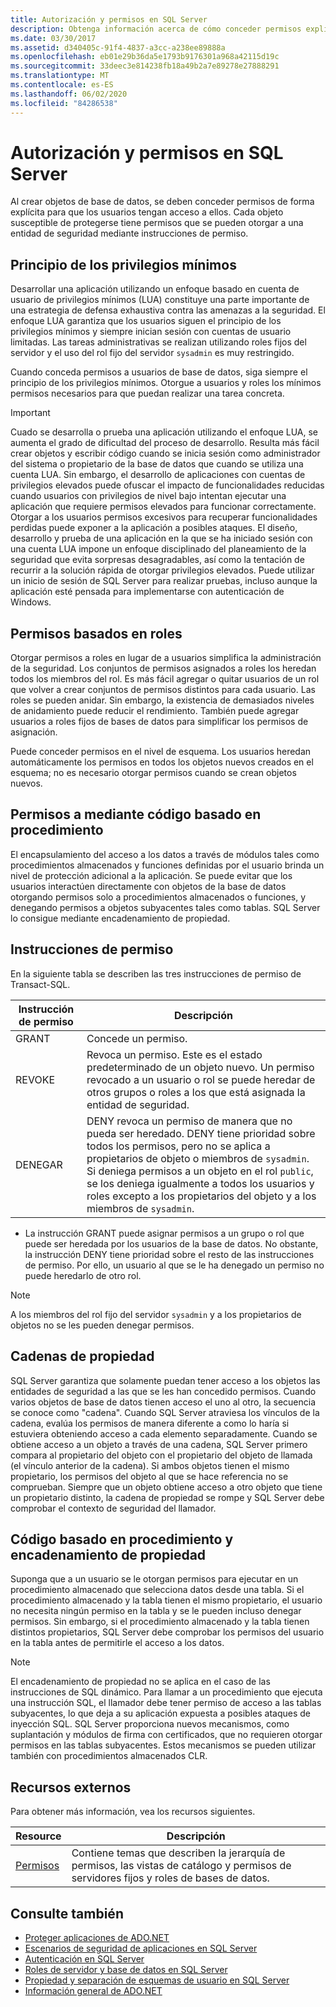```yaml
---
title: Autorización y permisos en SQL Server
description: Obtenga información acerca de cómo conceder permisos explícitamente para hacer que los objetos de base de datos que cree sean accesibles para los usuarios de SQL Server con ADO.NET.
ms.date: 03/30/2017
ms.assetid: d340405c-91f4-4837-a3cc-a238ee89888a
ms.openlocfilehash: eb01e29b36da5e1793b9176301a968a42115d19c
ms.sourcegitcommit: 33deec3e814238fb18a49b2a7e89278e27888291
ms.translationtype: MT
ms.contentlocale: es-ES
ms.lasthandoff: 06/02/2020
ms.locfileid: "84286538"
---
```

# <a name="authorization-and-permissions-in-sql-server"></a>Autorización y permisos en SQL Server
Al crear objetos de base de datos, se deben conceder permisos de forma explícita para que los usuarios tengan acceso a ellos. Cada objeto susceptible de protegerse tiene permisos que se pueden otorgar a una entidad de seguridad mediante instrucciones de permiso.  
  
## <a name="the-principle-of-least-privilege"></a>Principio de los privilegios mínimos  
 Desarrollar una aplicación utilizando un enfoque basado en cuenta de usuario de privilegios mínimos (LUA) constituye una parte importante de una estrategia de defensa exhaustiva contra las amenazas a la seguridad. El enfoque LUA garantiza que los usuarios siguen el principio de los privilegios mínimos y siempre inician sesión con cuentas de usuario limitadas. Las tareas administrativas se realizan utilizando roles fijos del servidor y el uso del rol fijo del servidor `sysadmin` es muy restringido.  
  
 Cuando conceda permisos a usuarios de base de datos, siga siempre el principio de los privilegios mínimos. Otorgue a usuarios y roles los mínimos permisos necesarios para que puedan realizar una tarea concreta.  
  
> [!IMPORTANT]
> Cuado se desarrolla o prueba una aplicación utilizando el enfoque LUA, se aumenta el grado de dificultad del proceso de desarrollo. Resulta más fácil crear objetos y escribir código cuando se inicia sesión como administrador del sistema o propietario de la base de datos que cuando se utiliza una cuenta LUA. Sin embargo, el desarrollo de aplicaciones con cuentas de privilegios elevados puede ofuscar el impacto de funcionalidades reducidas cuando usuarios con privilegios de nivel bajo intentan ejecutar una aplicación que requiere permisos elevados para funcionar correctamente. Otorgar a los usuarios permisos excesivos para recuperar funcionalidades perdidas puede exponer a la aplicación a posibles ataques. El diseño, desarrollo y prueba de una aplicación en la que se ha iniciado sesión con una cuenta LUA impone un enfoque disciplinado del planeamiento de la seguridad que evita sorpresas desagradables, así como la tentación de recurrir a la solución rápida de otorgar privilegios elevados. Puede utilizar un inicio de sesión de SQL Server para realizar pruebas, incluso aunque la aplicación esté pensada para implementarse con autenticación de Windows.  
  
## <a name="role-based-permissions"></a>Permisos basados en roles  
 Otorgar permisos a roles en lugar de a usuarios simplifica la administración de la seguridad. Los conjuntos de permisos asignados a roles los heredan todos los miembros del rol. Es más fácil agregar o quitar usuarios de un rol que volver a crear conjuntos de permisos distintos para cada usuario. Las roles se pueden anidar. Sin embargo, la existencia de demasiados niveles de anidamiento puede reducir el rendimiento. También puede agregar usuarios a roles fijos de bases de datos para simplificar los permisos de asignación.  
  
 Puede conceder permisos en el nivel de esquema. Los usuarios heredan automáticamente los permisos en todos los objetos nuevos creados en el esquema; no es necesario otorgar permisos cuando se crean objetos nuevos.  
  
## <a name="permissions-through-procedural-code"></a>Permisos a mediante código basado en procedimiento  
 El encapsulamiento del acceso a los datos a través de módulos tales como procedimientos almacenados y funciones definidas por el usuario brinda un nivel de protección adicional a la aplicación. Se puede evitar que los usuarios interactúen directamente con objetos de la base de datos otorgando permisos solo a procedimientos almacenados o funciones, y denegando permisos a objetos subyacentes tales como tablas. SQL Server lo consigue mediante encadenamiento de propiedad.  
  
## <a name="permission-statements"></a>Instrucciones de permiso  
 En la siguiente tabla se describen las tres instrucciones de permiso de Transact-SQL.  
  
|Instrucción de permiso|Descripción|  
|--------------------------|-----------------|  
|GRANT|Concede un permiso.|  
|REVOKE|Revoca un permiso. Este es el estado predeterminado de un objeto nuevo. Un permiso revocado a un usuario o rol se puede heredar de otros grupos o roles a los que está asignada la entidad de seguridad.|  
|DENEGAR|DENY revoca un permiso de manera que no pueda ser heredado. DENY tiene prioridad sobre todos los permisos, pero no se aplica a propietarios de objeto o miembros de `sysadmin`. Si deniega permisos a un objeto en el rol `public`, se los deniega igualmente a todos los usuarios y roles excepto a los propietarios del objeto y a los miembros de `sysadmin`.|  
  
- La instrucción GRANT puede asignar permisos a un grupo o rol que puede ser heredada por los usuarios de la base de datos. No obstante, la instrucción DENY tiene prioridad sobre el resto de las instrucciones de permiso. Por ello, un usuario al que se le ha denegado un permiso no puede heredarlo de otro rol.  
  
> [!NOTE]
> A los miembros del rol fijo del servidor `sysadmin` y a los propietarios de objetos no se les pueden denegar permisos.  
  
## <a name="ownership-chains"></a>Cadenas de propiedad  
 SQL Server garantiza que solamente puedan tener acceso a los objetos las entidades de seguridad a las que se les han concedido permisos. Cuando varios objetos de base de datos tienen acceso el uno al otro, la secuencia se conoce como "cadena". Cuando SQL Server atraviesa los vínculos de la cadena, evalúa los permisos de manera diferente a como lo haría si estuviera obteniendo acceso a cada elemento separadamente. Cuando se obtiene acceso a un objeto a través de una cadena, SQL Server primero compara al propietario del objeto con el propietario del objeto de llamada (el vínculo anterior de la cadena). Si ambos objetos tienen el mismo propietario, los permisos del objeto al que se hace referencia no se comprueban. Siempre que un objeto obtiene acceso a otro objeto que tiene un propietario distinto, la cadena de propiedad se rompe y SQL Server debe comprobar el contexto de seguridad del llamador.  
  
## <a name="procedural-code-and-ownership-chaining"></a>Código basado en procedimiento y encadenamiento de propiedad  
 Suponga que a un usuario se le otorgan permisos para ejecutar en un procedimiento almacenado que selecciona datos desde una tabla. Si el procedimiento almacenado y la tabla tienen el mismo propietario, el usuario no necesita ningún permiso en la tabla y se le pueden incluso denegar permisos. Sin embargo, si el procedimiento almacenado y la tabla tienen distintos propietarios, SQL Server debe comprobar los permisos del usuario en la tabla antes de permitirle el acceso a los datos.  
  
> [!NOTE]
> El encadenamiento de propiedad no se aplica en el caso de las instrucciones de SQL dinámico. Para llamar a un procedimiento que ejecuta una instrucción SQL, el llamador debe tener permiso de acceso a las tablas subyacentes, lo que deja a su aplicación expuesta a posibles ataques de inyección SQL. SQL Server proporciona nuevos mecanismos, como suplantación y módulos de firma con certificados, que no requieren otorgar permisos en las tablas subyacentes. Estos mecanismos se pueden utilizar también con procedimientos almacenados CLR.  
  
## <a name="external-resources"></a>Recursos externos  
 Para obtener más información, vea los recursos siguientes.  
  
|Resource|Descripción|  
|--------------|-----------------|  
|[Permisos](/sql/relational-databases/security/permissions-database-engine)|Contiene temas que describen la jerarquía de permisos, las vistas de catálogo y permisos de servidores fijos y roles de bases de datos.|
  
## <a name="see-also"></a>Consulte también

- [Proteger aplicaciones de ADO.NET](../securing-ado-net-applications.md)
- [Escenarios de seguridad de aplicaciones en SQL Server](application-security-scenarios-in-sql-server.md)
- [Autenticación en SQL Server](authentication-in-sql-server.md)
- [Roles de servidor y base de datos en SQL Server](server-and-database-roles-in-sql-server.md)
- [Propiedad y separación de esquemas de usuario en SQL Server](ownership-and-user-schema-separation-in-sql-server.md)
- [Información general de ADO.NET](../ado-net-overview.md)
